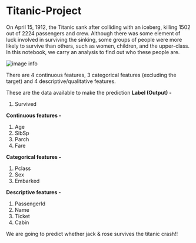 # Titanic-Project
 
On April 15, 1912, the Titanic sank after colliding with an iceberg, killing 1502 out of 2224 passengers and crew. Although there was some element of luck involved in surviving the sinking, some groups of people were more likely to survive than others, such as women, children, and the upper-class. In this notebook, we carry an analysis to find out who these people are.

![image info](https://cdn.britannica.com/79/4679-050-BC127236/Titanic.jpg)

There are 4 continuous features, 3 categorical features (excluding the target) and 4 descriptive/qualitative features.

These are the data available to make the prediction
**Label (Output) -**
1. Survived

**Continuous features -**
1. Age
2. SibSp
3. Parch
4. Fare

**Categorical features -**
1. Pclass
2. Sex
3. Embarked

**Descriptive features -**
1. PassengerId
2. Name
3. Ticket
4. Cabin


We are going to predict whether jack & rose survives the titanic crash!!
